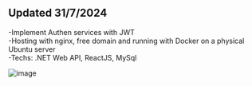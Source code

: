## Updated 31/7/2024
-Implement Authen services with JWT <br>
-Hosting with nginx, free domain and running with Docker on a physical Ubuntu server <br>
-Techs: .NET Web API, ReactJS, MySql

![image](https://github.com/user-attachments/assets/8e531c32-50f9-4224-aed6-df050d9c7d26)

